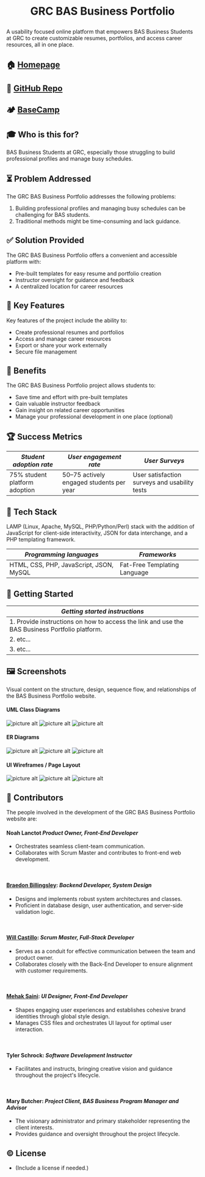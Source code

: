 # <p align = "center"> GRC BAS Business Portfolio </p>
A usability focused online platform that empowers BAS Business Students at GRC to create customizable resumes, portfolios, and access career resources, all in one place.

##  🏠 [Homepage]("https://bas-business-portfolio.greenriverdev.com")
##  📁 [GitHub Repo](https://github.com/GRC-BAS-Business/BASBusinessPortfolio)
##  🏕️ [BaseCamp](https://3.basecamp.com/5243442/projects/37013259)

## ‍🎓 Who is this for? 
BAS Business Students at GRC, especially those struggling to build professional profiles and manage busy schedules.

## ⏳ Problem Addressed
The GRC BAS Business Portfolio addresses the following problems:
1. Building professional profiles and managing busy schedules can be challenging for BAS students.
2. Traditional methods might be time-consuming and lack guidance.

## ✅ Solution Provided
The GRC BAS Business Portfolio offers a convenient and accessible platform with:
* Pre-built templates for easy resume and portfolio creation
* Instructor oversight for guidance and feedback
* A centralized location for career resources

## 🔑 Key Features
Key features of the project include the ability to:
* Create professional resumes and portfolios
* Access and manage career resources
* Export or share your work externally
* Secure file management

## 🎁 Benefits
The GRC BAS Business Portfolio project allows students to:
* Save time and effort with pre-built templates
* Gain valuable instructor feedback
* Gain insight on related career opportunities
* Manage your professional development in one place (optional)

## 🏆 Success Metrics
| _Student adoption rate_       | _User engagement rate_                   | _User Surveys_                                |
|-------------------------------|------------------------------------------|-----------------------------------------------|
| 75% student platform adoption | 50–75 actively engaged students per year | User satisfaction surveys and usability tests |

## 🤖 Tech Stack
LAMP (Linux, Apache, MySQL, PHP/Python/Perl) stack with the addition of JavaScript for
client-side interactivity, JSON for data interchange, and a PHP templating framework.

| _Programming languages_                 | _Frameworks_                 |
|-----------------------------------------|------------------------------|
| HTML, CSS, PHP, JavaScript, JSON, MySQL | Fat-Free Templating Language |

## 🌱 Getting Started
| _Getting started instructions_                                                                 |
|------------------------------------------------------------------------------------------------|
| 1. Provide instructions on how to access the link and use the BAS Business Portfolio platform. |
| 2. etc...                                                                                      |
| 3. etc...                                                                                      |

## 🖼️ Screenshots
Visual content on the structure, design, sequence flow, and relationships of the BAS Business Portfolio website.
<br>

#### UML Class Diagrams
![picture alt](/assets/Sprint3-UserAccountStudent-BAS_Business_Portfolio_Project___UML_Class_Diagram__UserAccount__Student.png "Account - UML Class Diagram")
![picture alt](/assets/Sprint3-PortfolioTimelineTaskItem-BAS_Business_Portfolio_Project___UML_Class_Diagram__PortfolioTimeline__PortfolioTask__PortfolioItem.png "Portfolio Timeline - UML Class Diagram")
![picture alt](/assets/Sprint3-CompleteDiagram-BAS_Business_Portfolio_Project___Account__User__Admin_UML_Class_Diagram.png "Complete - UML Class Diagram")
<br>

#### ER Diagrams
![picture alt](http://via.placeholder.com/200x150 "ER Diagram")
![picture alt](http://via.placeholder.com/200x150 "ER Diagram")
![picture alt](http://via.placeholder.com/200x150 "ER Diagram")
<br>

#### UI Wireframes / Page Layout
![picture alt](http://via.placeholder.com/200x150 "UI Wireframe")
![picture alt](http://via.placeholder.com/200x150 "UI Wireframe")
![picture alt](http://via.placeholder.com/200x150 "UI Wireframe")

## 🤝 Contributors
The people involved in the development of the GRC BAS Business Portfolio website are:
<br>

#### __Noah Lanctot__ _Product Owner, Front-End Developer_ 
- Orchestrates seamless client-team communication.
- Collaborates with Scrum Master and contributes to front-end web development.
<br>

#### __[Braedon Billingsley](https://github.com/braedonbillingsley):__ _Backend Developer, System Design_
- Designs and implements robust system architectures and classes.
- Proficient in database design, user authentication, and server-side validation logic.
<br>

#### __[Will Castillo](https://github.com/william-castillo-jr):__ _Scrum Master, Full-Stack Developer_
- Serves as a conduit for effective communication between the team and product owner.
- Collaborates closely with the Back-End Developer to ensure alignment with customer requirements.
<br>

#### __[Mehak Saini](https://github.com/kaur000):__ _UI Designer, Front-End Developer_
- Shapes engaging user experiences and establishes cohesive brand identities through global style design.
- Manages CSS files and orchestrates UI layout for optimal user interaction.
<br>

#### __Tyler Schrock:__ _Software Development Instructor_
- Facilitates and instructs, bringing creative vision and guidance throughout the project's lifecycle.
<br>

#### __Mary Butcher:__ _Project Client, BAS Business Program Manager and Advisor_
- The visionary administrator and primary stakeholder representing the client interests.
- Provides guidance and oversight throughout the project lifecycle.

## ©️ License
* (Include a license if needed.)

